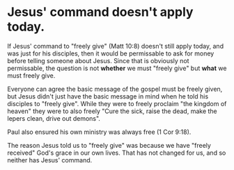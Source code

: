 
# Jesus' command doesn't apply today.

If Jesus' command to "freely give" (Matt 10:8) doesn't still apply today, and was just for his disciples, then it would be permissable to ask for money before telling someone about Jesus. Since that is obviously not permissable, the question is not __whether__ we must "freely give" but __what__ we must freely give.

Everyone can agree the basic message of the gospel must be freely given, but Jesus didn't just have the basic message in mind when he told his disciples to "freely give". While they were to freely proclaim "the kingdom of heaven" they were to also freely "Cure the sick, raise the dead, make the lepers clean, drive out demons".

Paul also ensured his own ministry was always free (1 Cor 9:18).

The reason Jesus told us to "freely give" was because we have "freely received" God's grace in our own lives. That has not changed for us, and so neither has Jesus' command.

<ArticlePreview id='command-many-overlook'></ArticlePreview>
<ArticlePreview id='scope'></ArticlePreview>
